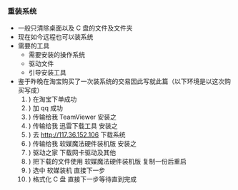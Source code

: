 ### 重装系统
* 一般只清除桌面以及 C 盘的文件及文件夹
* 现在如今远程也可以装系统
* 需要的工具
    * 需要安装的操作系统
    * 驱动文件
    * 引导安装工具
* 鉴于昨晚在淘宝购买了一次装系统的交易因此写就此篇（以下环境是以这次购买写成）
  1. ) 在淘宝下单成功
  2. ) 加 qq 成功
  3. ) 传输给我 TeamViewer 安装之
  4. ) 传输给我 迅雷下载工具 安装之
  5. ) 去 http://117.36.152.106 下载系统
  6. ) 传输给我 软媒魔法硬件装机版 安装之
  7. ) 驱动之家 下载网卡驱动及其他
  8. ) 把下载的文件使用 软媒魔法硬件装机版 复制一份后重启
  9. ) 选中 软媒装机 直接下一步
  10. ) 格式化 C 盘 直接下一步等待直到完成
  
